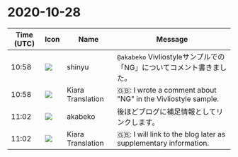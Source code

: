 # 2020-10-28

|Time (UTC)|Icon|Name|Message|
|---|---|---|---|
|10:58|![](https://avatars.slack-edge.com/2018-04-27/354445776386_e258f5ed5ba887b08668_72.jpg)|shinyu|`@akabeko` Vivliostyleサンプルでの「NG」についてコメント書きました。|
|10:58|![](https://avatars.slack-edge.com/2019-08-21/732685848020_f3f20736795184660348_72.png)|Kiara Translation|🇬🇧:  I wrote a comment about "NG" in the Vivliostyle sample.|
|11:02|![](https://avatars.slack-edge.com/2019-05-15/624511073651_25909952cd7a069ceed2_72.png)|akabeko|後ほどブログに補足情報としてリンクします。|
|11:02|![](https://avatars.slack-edge.com/2019-08-21/732685848020_f3f20736795184660348_72.png)|Kiara Translation|🇬🇧: I will link to the blog later as supplementary information.|
